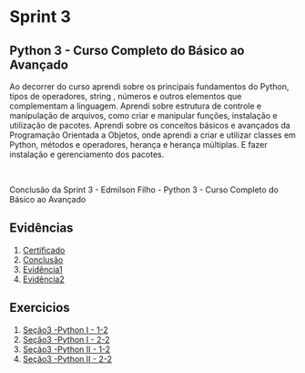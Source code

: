 # Sprint 3

## Python 3 - Curso Completo do Básico ao Avançado

Ao decorrer do curso aprendi sobre os principais fundamentos do Python, tipos de operadores, string , números e outros elementos que complementam a linguagem. Aprendi sobre estrutura de controle e manipulação de arquivos, como criar e manipular funções, instalação e utilização de pacotes.
Aprendi sobre os conceitos básicos e avançados da Programação Orientada a Objetos, onde aprendi a criar e utilizar classes em Python, métodos e operadores, herança e herança múltiplas. E fazer instalação e gerenciamento dos pacotes.

&nbsp;

Conclusão da Sprint 3 - Edmilson Filho - Python 3 - Curso Completo do Básico ao Avançado
&nbsp;

## Evidências 
1. [Certificado](/Sprint3/Evidências/Python%203%20-%20Curso%20Completo%20do%20Básico%20ao%20Avançado.png)
2. [Conclusão](/Sprint3/Evidências/Conclusão%20Sprint%203.png)
3. [Evidência1](/Sprint3/Evidências/Evidências%20-%201.png)
4. [Evidência2](/Sprint3/Evidências/Evidências%20-%202.png)


## Exercicios 
1. [Seção3 -Python I - 1-2](/Sprint3/Exercicios/Seção3%20-Python%20I%20-%201-2/)
2. [Seção3 -Python I - 2-2](/Sprint3/Exercicios/Seção3%20-Python%20I%20-%202-2/)
3. [Seção3 -Python II - 1-2](/Sprint3/Exercicios/Seção3%20-Python%20II%20-%201-2/)
4. [Seção3 -Python II - 2-2](/Sprint3/Exercicios/Seção3%20-Python%20II%20-%202-2/)